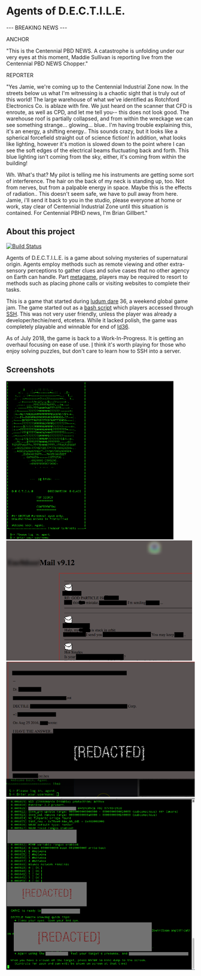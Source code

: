 # Agents of D.E.C.T.I.L.E.

--- BREAKING NEWS ---

ANCHOR

"This is the Centennial PBD NEWS. A catastrophe is unfolding under our very eyes at this moment, Maddie Sullivan is reporting live from the Centennial PBD NEWS Chopper."

REPORTER

"Yes Jamie, we're coming up to the Centennial Industrial Zone now. In the streets below us what I'm witnessing is a chaotic sight that is truly out of this world! The large warehouse of what we've identified as Rotchford Electronics Co. is ablaze with fire. We just heard on the scanner that CFD is enroute, as well as CPD, and let me tell you-- this does not look good. The warehouse roof is partially collapsed, and from within the wreckage we can see something strange... glowing... blue.. I'm having trouble explaining this, it's an energy, a shifting energy.. This sounds crazy, but it looks like a spherical forcefield straight out of science fiction! In addition, what looks like lighting, however it's motion is slowed down to the point where I can see the soft edges of the electrical beams fluctuating back and forth. This blue lighting isn't coming from the sky, either, it's coming from within the building!

Wh. What's that? My pilot is telling me his instruments are getting some sort of interference. The hair on the back of my neck is standing up, too. Not from nerves, but from a palpable energy in space. Maybe this is the effects of radiation.. This doesn't seem safe, we have to pull away from here. Jamie, i'll send it back to you in the studio, please everyone at home or work, stay clear of Centennial Industrial Zone until this situation is contained. For Centennial PBHD news, I'm Brian Gillbert."


## About this project

[![Build Status](https://travis-ci.org/insanity54/ld36.svg?branch=master)](https://travis-ci.org/insanity54/ld36)

Agents of D.E.C.T.I.L.E. is a game about solving mysteries of supernatural origin. Agents employ methods such as remote viewing and other extra-sensory perceptions to gather clues and solve cases that no other agency on Earth can handle. Part [metagame](https://en.wikipedia.org/wiki/Metagaming), players may be required to resort to methods such as placing phone calls or visiting websites to complete their tasks.

This is a game that started during [ludum dare](http://ldjam.com/) 36, a weekend global game jam. The game started out as a [bash script](https://en.wikipedia.org/wiki/Bash_(Unix_shell)) which players accessed through [SSH](https://en.wikipedia.org/wiki/Secure_Shell). This was not very user friendly, unless the player was already a developer/techie/nerd, etcetera. While it lacked polish, the game was completely playable and winnable for end of [ld36](http://ludumdare.com/compo/ludum-dare-36/).

As of July 2018, the game is back to a Work-In-Progress. It is getting an overhaul focusing on ease of use. [I](https://grimtech.net/about) think it's worth playing for those who enjoy solving puzzles, but don't care to learn how to SSH into a server.

## Screenshots

![MOTD](https://raw.githubusercontent.com/insanity54/ld36/master/lib/promo/ss1-4.png)
![Mail Server](https://raw.githubusercontent.com/insanity54/ld36/master/lib/promo/ss2-1.png)
![Mail](https://raw.githubusercontent.com/insanity54/ld36/master/lib/promo/SS3.png)
![Remote Viewing](https://raw.githubusercontent.com/insanity54/ld36/master/lib/promo/SS4.png)
